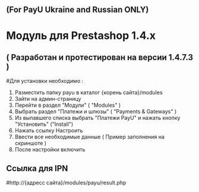 (For PayU Ukraine and Russian ONLY)
-------

Модуль для Prestashop 1.4.х
==============
( Разработан и протестирован на версии 1.4.7.3  )
----------------------

#Для установки необходимо : 
1. Разместить папку payu в каталог {корень сайта}/modules
2. Зайти на админ-страницу
3. Перейти в раздел "Модули" ( "Modules" )
4. Выбрать раздел "Платежи и шлюзы" ( "Payments & Gateways" )
5. Из выпавшего списка выбрать "Платежи PayU" и нажать кнопку "Установить" ("Install")
6. Нажать ссылку Настроить
7. Ввести все необходимые данные ( Пример заполнения на скриншоте )
8. После настройки включить

Ссылка для IPN 
------
#http://{адресс сайта}/modules/payu/result.php
